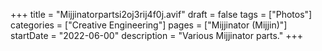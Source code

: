 +++
title = "Mijjinatorpartsi2oj3rij4f0j.avif"
draft = false
tags = ["Photos"]
categories = ["Creative Engineering"]
pages = ["Mijjinator (Mijjin)"]
startDate = "2022-06-00"
description = "Various Mijjinator parts."
+++
